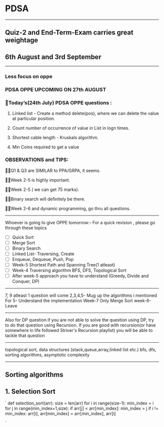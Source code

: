 # PDSA
***
## Quiz-2 and End-Term-Exam carries great weightage
## 6th August and 3rd September
***
### Less focus on oppe
### PDSA OPPE UPCOMING ON 27th AUGUST
### 📌Today’s(24th July) PDSA OPPE questions :

1. Linked list - Create a method delete(pos), where we can delete the value at particular position.

2. Count number of occurrence of value in List in logn times.

3. Shortest cable length - Kruskals algorithm.

4. Min Coins required to get a value

### OBSERVATIONS and TIPS:

☝🏻Q1 & Q3 are SIMILAR to PPA/GRPA, it seems.

☝🏻Week 2-5 is highly important.

☝🏻Week 2-5 ( we can get 75 marks).

☝🏻Binary search will definitely be there.

☝🏻Week 2-6 and dynamic programming, go thru all questions.
***
Whoever is going to give OPPE tomorrow:-
For a quick revision , please go through these topics

- [ ] Quick Sort
- [ ] Merge Sort
- [ ] Binary Search
- [ ] Linked List- Traversing, Create
- [ ] Enqueue, Dequeue, Push, Pop
- [ ] Week-5 Shortest Path and Spanning Tree(1 atleast)
- [ ] Week-4 Traversing algorithm BFS, DFS, Topological Sort
- [ ] After week-5 approach you have to understand (Greedy, Divide and Conquer, DP)
***
7, 9 atleast 1 question will come
2,3,4,5- Mug up the algorithms i mentioned
For 5- Understand the implementation
Week-7 Only Merge Sort 
week-6- Leave
***
Also for DP question if you are not able to solve the question using DP, try to do that question using Recursion. If you are good with recursion(or have somewhere in life followed Striver's Recursion playlist) you will be able to tackle that question
***
topological sort, data structures (stack,queue,array,linked list etc.) bfs, dfs, sorting algorithms, asymptotic complexity
***
## Sorting algorithms
## 1. Selection Sort
`
def selection_sort(arr):
    size = len(arr)
    for i in range(size-1):
        min_index = i
        for j in range(min_index+1,size):
            if arr[j] < arr[min_index]:
                min_index = j
        if i != min_index:
            arr[i], arr[min_index] = arr[min_index], arr[i]
            
`
